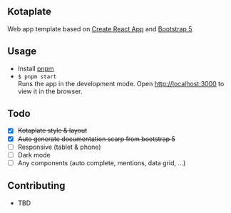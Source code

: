 ## Kotaplate
Web app template based on [Create React App](https://github.com/facebook/create-react-app) and [Bootstrap 5](https://github.com/twbs/bootstrap)

## Usage
- Install [pnpm](https://pnpm.io/installation)
- ``$ pnpm start``\
Runs the app in the development mode. Open [http://localhost:3000](http://localhost:3000) to view it in the browser.

## Todo
- [x] ~~Kotaplate style & layout~~
- [x] ~~Auto generate documentation scarp from bootstrap 5~~
- [ ] Responsive (tablet & phone)
- [ ] Dark mode
- [ ] Any components (auto complete, mentions, data grid, ...)

## Contributing
- TBD